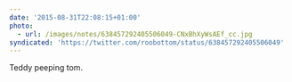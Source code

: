 ```yaml
---
date: '2015-08-31T22:08:15+01:00'
photo:
  - url: /images/notes/638457292405506049-CNxBhXyWsAEf_cc.jpg
syndicated: 'https://twitter.com/roobottom/status/638457292405506049'
---
```

Teddy peeping tom. 
